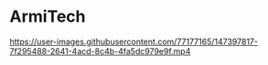 # ArmiTech

https://user-images.githubusercontent.com/77177165/147397817-7f295488-2641-4acd-8c4b-4fa5dc979e9f.mp4

